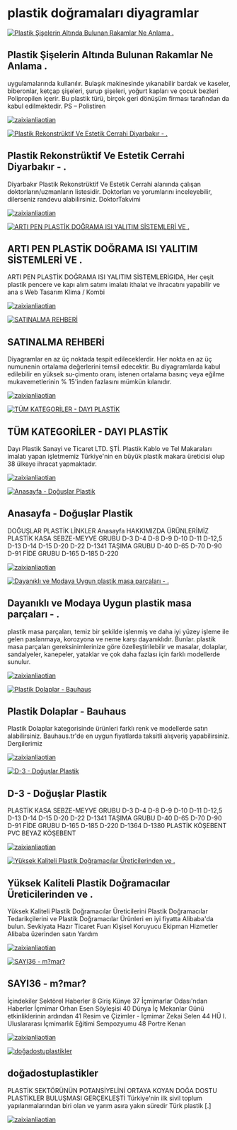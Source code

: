 # plastik doğramaları diyagramlar
<a href="https://mnn.zoosnet.net/LR/Chatpre.aspx?id=MNN94995150&p=https://topgrinding.com/" target="_blank">![Plastik Şişelerin Altında Bulunan Rakamlar Ne Anlama .](https://github.com/technlg/images/blob/main/26.jpg)</a>
## Plastik Şişelerin Altında Bulunan Rakamlar Ne Anlama .
uygulamalarında kullanılır. Bulaşık makinesinde yıkanabilir bardak ve kaseler, biberonlar, ketçap şişeleri, şurup şişeleri, yoğurt kapları ve çocuk bezleri Polipropilen içerir. Bu plastik türü, birçok geri dönüşüm firması tarafından da kabul edilmektedir. PS – Polistiren
<a href="https://mnn.zoosnet.net/LR/Chatpre.aspx?id=MNN94995150&p=https://topgrinding.com/" target="_blank"><img src="https://github.com/technlg/images/raw/main/chat11.jpg" alt="zaixianliaotian"/></a><a href="//whatsapp.shibangsoft.com/WhatsApp.php" ><img src="https://github.com/technlg/images/raw/main/chat11.png" alt=""></a>
<a href="https://mnn.zoosnet.net/LR/Chatpre.aspx?id=MNN94995150&p=https://topgrinding.com/" target="_blank">![Plastik Rekonstrüktif Ve Estetik Cerrahi Diyarbakır - .](https://github.com/technlg/images/blob/main/58.jpg)</a>
## Plastik Rekonstrüktif Ve Estetik Cerrahi Diyarbakır - .
Diyarbakır Plastik Rekonstrüktif Ve Estetik Cerrahi alanında çalışan doktorların/uzmanların listesidir. Doktorları ve yorumlarını inceleyebilir, dilerseniz randevu alabilirsiniz. DoktorTakvimi
<a href="https://mnn.zoosnet.net/LR/Chatpre.aspx?id=MNN94995150&p=https://topgrinding.com/" target="_blank"><img src="https://github.com/technlg/images/raw/main/chat11.jpg" alt="zaixianliaotian"/></a><a href="//whatsapp.shibangsoft.com/WhatsApp.php" ><img src="https://github.com/technlg/images/raw/main/chat11.png" alt=""></a>
<a href="https://mnn.zoosnet.net/LR/Chatpre.aspx?id=MNN94995150&p=https://topgrinding.com/" target="_blank">![ARTI PEN PLASTİK DOĞRAMA ISI YALITIM SİSTEMLERİ VE .](https://github.com/technlg/images/blob/main/40.jpg)</a>
## ARTI PEN PLASTİK DOĞRAMA ISI YALITIM SİSTEMLERİ VE .
ARTI PEN PLASTİK DOĞRAMA ISI YALITIM SİSTEMLERİGIDA, Her çeşit plastik pencere ve kapı alım satımı imalatı ithalat ve ihracatını yapabilir ve ana s Web Tasarım Klima / Kombi
<a href="https://mnn.zoosnet.net/LR/Chatpre.aspx?id=MNN94995150&p=https://topgrinding.com/" target="_blank"><img src="https://github.com/technlg/images/raw/main/chat11.jpg" alt="zaixianliaotian"/></a><a href="//whatsapp.shibangsoft.com/WhatsApp.php" ><img src="https://github.com/technlg/images/raw/main/chat11.png" alt=""></a>
<a href="https://mnn.zoosnet.net/LR/Chatpre.aspx?id=MNN94995150&p=https://topgrinding.com/" target="_blank">![SATINALMA REHBERİ](https://github.com/technlg/images/blob/main/30.jpg)</a>
## SATINALMA REHBERİ
Diyagramlar en az üç noktada tespit edileceklerdir. Her nokta en az üç numunenin ortalama değerlerini temsil edecektir. Bu diyagramlarda kabul edilebilir en yüksek su-çimento oranı, istenen ortalama basınç veya eğilme mukavemetlerinin % 15'inden fazlasını mümkün kılanıdır.
<a href="https://mnn.zoosnet.net/LR/Chatpre.aspx?id=MNN94995150&p=https://topgrinding.com/" target="_blank"><img src="https://github.com/technlg/images/raw/main/chat11.jpg" alt="zaixianliaotian"/></a><a href="//whatsapp.shibangsoft.com/WhatsApp.php" ><img src="https://github.com/technlg/images/raw/main/chat11.png" alt=""></a>
<a href="https://mnn.zoosnet.net/LR/Chatpre.aspx?id=MNN94995150&p=https://topgrinding.com/" target="_blank">![TÜM KATEGORİLER - DAYI PLASTİK](https://github.com/technlg/images/blob/main/38.jpg)</a>
## TÜM KATEGORİLER - DAYI PLASTİK
Dayı Plastik Sanayi ve Ticaret LTD. ŞTİ. Plastik Kablo ve Tel Makaraları imalatı yapan işletmemiz Türkiye'nin en büyük plastik makara üreticisi olup 38 ülkeye ihracat yapmaktadır.
<a href="https://mnn.zoosnet.net/LR/Chatpre.aspx?id=MNN94995150&p=https://topgrinding.com/" target="_blank"><img src="https://github.com/technlg/images/raw/main/chat11.jpg" alt="zaixianliaotian"/></a><a href="//whatsapp.shibangsoft.com/WhatsApp.php" ><img src="https://github.com/technlg/images/raw/main/chat11.png" alt=""></a>
<a href="https://mnn.zoosnet.net/LR/Chatpre.aspx?id=MNN94995150&p=https://topgrinding.com/" target="_blank">![Anasayfa - Doğuşlar Plastik](https://github.com/technlg/images/blob/main/43.jpg)</a>
## Anasayfa - Doğuşlar Plastik
DOĞUŞLAR PLASTİK LİNKLER Anasayfa HAKKIMIZDA ÜRÜNLERİMİZ PLASTİK KASA SEBZE-MEYVE GRUBU D-3 D-4 D-8 D-9 D-10 D-11 D-12,5 D-13 D-14 D-15 D-20 D-22 D-1341 TAŞIMA GRUBU D-40 D-65 D-70 D-90 D-91 FİDE GRUBU D-165 D-185 D-220 
<a href="https://mnn.zoosnet.net/LR/Chatpre.aspx?id=MNN94995150&p=https://topgrinding.com/" target="_blank"><img src="https://github.com/technlg/images/raw/main/chat11.jpg" alt="zaixianliaotian"/></a><a href="//whatsapp.shibangsoft.com/WhatsApp.php" ><img src="https://github.com/technlg/images/raw/main/chat11.png" alt=""></a>
<a href="https://mnn.zoosnet.net/LR/Chatpre.aspx?id=MNN94995150&p=https://topgrinding.com/" target="_blank">![Dayanıklı ve Modaya Uygun plastik masa parçaları - .](https://github.com/technlg/images/blob/main/11.jpg)</a>
## Dayanıklı ve Modaya Uygun plastik masa parçaları - .
plastik masa parçaları, temiz bir şekilde işlenmiş ve daha iyi yüzey işleme ile gelen paslanmaya, korozyona ve neme karşı dayanıklıdır. Bunlar. plastik masa parçaları gereksinimlerinize göre özelleştirilebilir ve masalar, dolaplar, sandalyeler, kanepeler, yataklar ve çok daha fazlası için farklı modellerde sunulur.
<a href="https://mnn.zoosnet.net/LR/Chatpre.aspx?id=MNN94995150&p=https://topgrinding.com/" target="_blank"><img src="https://github.com/technlg/images/raw/main/chat11.jpg" alt="zaixianliaotian"/></a><a href="//whatsapp.shibangsoft.com/WhatsApp.php" ><img src="https://github.com/technlg/images/raw/main/chat11.png" alt=""></a>
<a href="https://mnn.zoosnet.net/LR/Chatpre.aspx?id=MNN94995150&p=https://topgrinding.com/" target="_blank">![Plastik Dolaplar - Bauhaus](https://github.com/technlg/images/blob/main/14.jpg)</a>
## Plastik Dolaplar - Bauhaus
Plastik Dolaplar kategorisinde ürünleri farklı renk ve modellerde satın alabilirsiniz. Bauhaus.tr'de en uygun fiyatlarda taksitli alışveriş yapabilirsiniz. Dergilerimiz
<a href="https://mnn.zoosnet.net/LR/Chatpre.aspx?id=MNN94995150&p=https://topgrinding.com/" target="_blank"><img src="https://github.com/technlg/images/raw/main/chat11.jpg" alt="zaixianliaotian"/></a><a href="//whatsapp.shibangsoft.com/WhatsApp.php" ><img src="https://github.com/technlg/images/raw/main/chat11.png" alt=""></a>
<a href="https://mnn.zoosnet.net/LR/Chatpre.aspx?id=MNN94995150&p=https://topgrinding.com/" target="_blank">![D-3 - Doğuşlar Plastik](https://github.com/technlg/images/blob/main/29.jpg)</a>
## D-3 - Doğuşlar Plastik
PLASTİK KASA SEBZE-MEYVE GRUBU D-3 D-4 D-8 D-9 D-10 D-11 D-12,5 D-13 D-14 D-15 D-20 D-22 D-1341 TAŞIMA GRUBU D-40 D-65 D-70 D-90 D-91 FİDE GRUBU D-165 D-185 D-220 D-1364 D-1380 PLASTİK KÖŞEBENT PVC BEYAZ KÖŞEBENT
<a href="https://mnn.zoosnet.net/LR/Chatpre.aspx?id=MNN94995150&p=https://topgrinding.com/" target="_blank"><img src="https://github.com/technlg/images/raw/main/chat11.jpg" alt="zaixianliaotian"/></a><a href="//whatsapp.shibangsoft.com/WhatsApp.php" ><img src="https://github.com/technlg/images/raw/main/chat11.png" alt=""></a>
<a href="https://mnn.zoosnet.net/LR/Chatpre.aspx?id=MNN94995150&p=https://topgrinding.com/" target="_blank">![Yüksek Kaliteli Plastik Doğramacılar Üreticilerinden ve .](https://github.com/technlg/images/blob/main/6.jpg)</a>
## Yüksek Kaliteli Plastik Doğramacılar Üreticilerinden ve .
Yüksek Kaliteli Plastik Doğramacılar Üreticilerini Plastik Doğramacılar Tedarikçilerini ve Plastik Doğramacılar Ürünleri en iyi fiyatta Alibaba'da bulun. Sevkiyata Hazır Ticaret Fuarı Kişisel Koruyucu Ekipman Hizmetler Alibaba üzerinden satın Yardım
<a href="https://mnn.zoosnet.net/LR/Chatpre.aspx?id=MNN94995150&p=https://topgrinding.com/" target="_blank"><img src="https://github.com/technlg/images/raw/main/chat11.jpg" alt="zaixianliaotian"/></a><a href="//whatsapp.shibangsoft.com/WhatsApp.php" ><img src="https://github.com/technlg/images/raw/main/chat11.png" alt=""></a>
<a href="https://mnn.zoosnet.net/LR/Chatpre.aspx?id=MNN94995150&p=https://topgrinding.com/" target="_blank">![SAYI36 - m?mar?](https://github.com/technlg/images/blob/main/12.jpg)</a>
## SAYI36 - m?mar?
İçindekiler Sektörel Haberler 8 Giriş Künye 37 İçmimarlar Odası'ndan Haberler İçmimar Orhan Esen Söyleşisi 40 Dünya İç Mekanlar Günü etkinliklerinin ardından 41 Resim ve Çizimler - İçmimar Zekai Selen 44 HÜ I. Uluslararası İçmimarlık Eğitimi Sempozyumu 48 Portre Kenan 
<a href="https://mnn.zoosnet.net/LR/Chatpre.aspx?id=MNN94995150&p=https://topgrinding.com/" target="_blank"><img src="https://github.com/technlg/images/raw/main/chat11.jpg" alt="zaixianliaotian"/></a><a href="//whatsapp.shibangsoft.com/WhatsApp.php" ><img src="https://github.com/technlg/images/raw/main/chat11.png" alt=""></a>
<a href="https://mnn.zoosnet.net/LR/Chatpre.aspx?id=MNN94995150&p=https://topgrinding.com/" target="_blank">![doğadostuplastikler](https://github.com/technlg/images/blob/main/55.jpg)</a>
## doğadostuplastikler
PLASTİK SEKTÖRÜNÜN POTANSİYELİNİ ORTAYA KOYAN DOĞA DOSTU PLASTİKLER BULUŞMASI GERÇEKLEŞTİ Türkiye'nin ilk sivil toplum yapılanmalarından biri olan ve yarım asıra yakın süredir Türk plastik [.]
<a href="https://mnn.zoosnet.net/LR/Chatpre.aspx?id=MNN94995150&p=https://topgrinding.com/" target="_blank"><img src="https://github.com/technlg/images/raw/main/chat11.jpg" alt="zaixianliaotian"/></a><a href="//whatsapp.shibangsoft.com/WhatsApp.php" ><img src="https://github.com/technlg/images/raw/main/chat11.png" alt=""></a>
